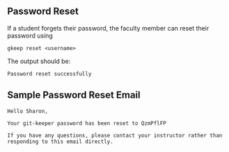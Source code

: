 
## Password Reset

If a student forgets their password, the faculty member can reset their
password using

```
gkeep reset <username> 
```

The output should be:

```
Password reset successfully
```

## Sample Password Reset Email

```
Hello Sharon,

Your git-keeper password has been reset to QzmPflFP

If you have any questions, please contact your instructor rather than responding to this email directly.
```